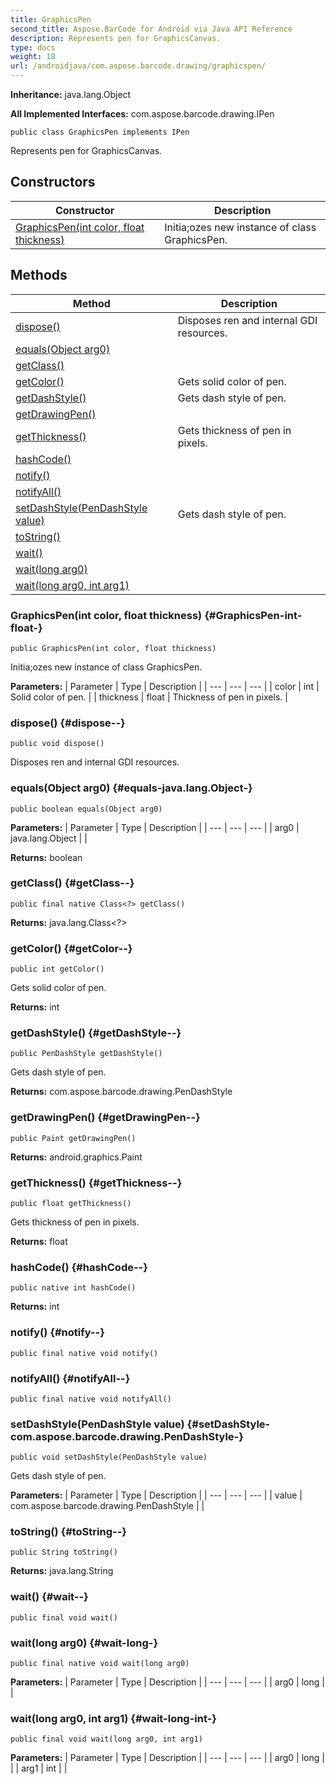 ```yaml
---
title: GraphicsPen
second_title: Aspose.BarCode for Android via Java API Reference
description: Represents pen for GraphicsCanvas.
type: docs
weight: 18
url: /androidjava/com.aspose.barcode.drawing/graphicspen/
---
```

**Inheritance:**
java.lang.Object

**All Implemented Interfaces:**
com.aspose.barcode.drawing.IPen
```
public class GraphicsPen implements IPen
```

Represents pen for GraphicsCanvas.
## Constructors

| Constructor | Description |
| --- | --- |
| [GraphicsPen(int color, float thickness)](#GraphicsPen-int-float-) | Initia;ozes new instance of class GraphicsPen. |
## Methods

| Method | Description |
| --- | --- |
| [dispose()](#dispose--) | Disposes ren and internal GDI resources. |
| [equals(Object arg0)](#equals-java.lang.Object-) |  |
| [getClass()](#getClass--) |  |
| [getColor()](#getColor--) | Gets solid color of pen. |
| [getDashStyle()](#getDashStyle--) | Gets dash style of pen. |
| [getDrawingPen()](#getDrawingPen--) |  |
| [getThickness()](#getThickness--) | Gets thickness of pen in pixels. |
| [hashCode()](#hashCode--) |  |
| [notify()](#notify--) |  |
| [notifyAll()](#notifyAll--) |  |
| [setDashStyle(PenDashStyle value)](#setDashStyle-com.aspose.barcode.drawing.PenDashStyle-) | Gets dash style of pen. |
| [toString()](#toString--) |  |
| [wait()](#wait--) |  |
| [wait(long arg0)](#wait-long-) |  |
| [wait(long arg0, int arg1)](#wait-long-int-) |  |
### GraphicsPen(int color, float thickness) {#GraphicsPen-int-float-}
```
public GraphicsPen(int color, float thickness)
```


Initia;ozes new instance of class GraphicsPen.

**Parameters:**
| Parameter | Type | Description |
| --- | --- | --- |
| color | int | Solid color of pen. |
| thickness | float | Thickness of pen in pixels. |

### dispose() {#dispose--}
```
public void dispose()
```


Disposes ren and internal GDI resources.

### equals(Object arg0) {#equals-java.lang.Object-}
```
public boolean equals(Object arg0)
```




**Parameters:**
| Parameter | Type | Description |
| --- | --- | --- |
| arg0 | java.lang.Object |  |

**Returns:**
boolean
### getClass() {#getClass--}
```
public final native Class<?> getClass()
```




**Returns:**
java.lang.Class<?>
### getColor() {#getColor--}
```
public int getColor()
```


Gets solid color of pen.

**Returns:**
int
### getDashStyle() {#getDashStyle--}
```
public PenDashStyle getDashStyle()
```


Gets dash style of pen.

**Returns:**
com.aspose.barcode.drawing.PenDashStyle
### getDrawingPen() {#getDrawingPen--}
```
public Paint getDrawingPen()
```




**Returns:**
android.graphics.Paint
### getThickness() {#getThickness--}
```
public float getThickness()
```


Gets thickness of pen in pixels.

**Returns:**
float
### hashCode() {#hashCode--}
```
public native int hashCode()
```




**Returns:**
int
### notify() {#notify--}
```
public final native void notify()
```




### notifyAll() {#notifyAll--}
```
public final native void notifyAll()
```




### setDashStyle(PenDashStyle value) {#setDashStyle-com.aspose.barcode.drawing.PenDashStyle-}
```
public void setDashStyle(PenDashStyle value)
```


Gets dash style of pen.

**Parameters:**
| Parameter | Type | Description |
| --- | --- | --- |
| value | com.aspose.barcode.drawing.PenDashStyle |  |

### toString() {#toString--}
```
public String toString()
```




**Returns:**
java.lang.String
### wait() {#wait--}
```
public final void wait()
```




### wait(long arg0) {#wait-long-}
```
public final native void wait(long arg0)
```




**Parameters:**
| Parameter | Type | Description |
| --- | --- | --- |
| arg0 | long |  |

### wait(long arg0, int arg1) {#wait-long-int-}
```
public final void wait(long arg0, int arg1)
```




**Parameters:**
| Parameter | Type | Description |
| --- | --- | --- |
| arg0 | long |  |
| arg1 | int |  |

